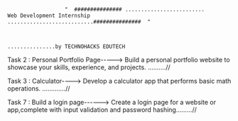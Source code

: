 


                      "  ############### .........................               Web Development Internship     ...........................###############  "

                                                                               
                                                                                           ...............by TECHNOHACKS EDUTECH


Task 2 : Personal Portfolio Page-----> Build a personal portfolio website to showcase your skills, experience, and projects. ..........//




Task 3 : Calculator----> Develop a calculator app that performs basic math operations. .............//



Task 7 : Build a login page------> Create a login page for a website or app,complete with input validation and password hashing.........//
